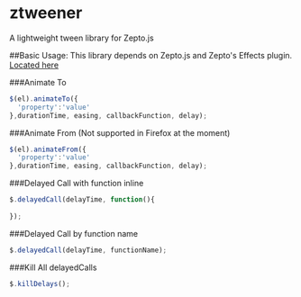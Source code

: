 # ztweener
A lightweight tween library for Zepto.js

##Basic Usage:
This library depends on Zepto.js and Zepto's Effects plugin. [Located here](http://zeptojs.com/)

###Animate To
```javascript
$(el).animateTo({
  'property':'value'
},durationTime, easing, callbackFunction, delay);
```
###Animate From (Not supported in Firefox at the moment)
```javascript
$(el).animateFrom({
  'property':'value'
},durationTime, easing, callbackFunction, delay);
```

###Delayed Call with function inline
```javascript
$.delayedCall(delayTime, function(){
  
});
```
###Delayed Call by function name
```javascript
$.delayedCall(delayTime, functionName);
```

###Kill All delayedCalls
```javascript
$.killDelays();
```

